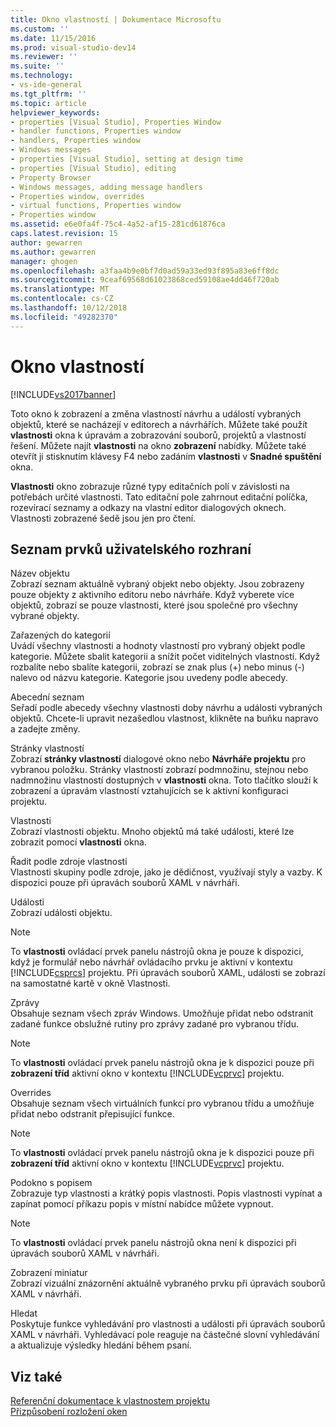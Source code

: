 ```yaml
---
title: Okno vlastností | Dokumentace Microsoftu
ms.custom: ''
ms.date: 11/15/2016
ms.prod: visual-studio-dev14
ms.reviewer: ''
ms.suite: ''
ms.technology:
- vs-ide-general
ms.tgt_pltfrm: ''
ms.topic: article
helpviewer_keywords:
- properties [Visual Studio], Properties Window
- handler functions, Properties window
- handlers, Properties window
- Windows messages
- properties [Visual Studio], setting at design time
- properties [Visual Studio], editing
- Property Browser
- Windows messages, adding message handlers
- Properties window, overrides
- virtual functions, Properties window
- Properties window
ms.assetid: e6e0fa4f-75c4-4a52-af15-281cd61876ca
caps.latest.revision: 15
author: gewarren
ms.author: gewarren
manager: ghogen
ms.openlocfilehash: a3faa4b9e0bf7d0ad59a33ed93f895a83e6ff8dc
ms.sourcegitcommit: 9ceaf69568d61023868ced59108ae4dd46f720ab
ms.translationtype: MT
ms.contentlocale: cs-CZ
ms.lasthandoff: 10/12/2018
ms.locfileid: "49282370"
---
```

# <a name="properties-window"></a>Okno vlastností
[!INCLUDE[vs2017banner](../../includes/vs2017banner.md)]

  
Toto okno k zobrazení a změna vlastností návrhu a událostí vybraných objektů, které se nacházejí v editorech a návrhářích. Můžete také použít **vlastnosti** okna k úpravám a zobrazování souborů, projektů a vlastností řešení. Můžete najít **vlastnosti** na okno **zobrazení** nabídky. Můžete také otevřít ji stisknutím klávesy F4 nebo zadáním **vlastnosti** v **Snadné spuštění** okna.  
  
 **Vlastnosti** okno zobrazuje různé typy editačních polí v závislosti na potřebách určité vlastnosti. Tato editační pole zahrnout editační políčka, rozevírací seznamy a odkazy na vlastní editor dialogových oknech. Vlastnosti zobrazené šedě jsou jen pro čtení.  
  
## <a name="uielement-list"></a>Seznam prvků uživatelského rozhraní  
 Název objektu  
 Zobrazí seznam aktuálně vybraný objekt nebo objekty. Jsou zobrazeny pouze objekty z aktivního editoru nebo návrháře. Když vyberete více objektů, zobrazí se pouze vlastnosti, které jsou společné pro všechny vybrané objekty.  
  
 Zařazených do kategorií  
 Uvádí všechny vlastnosti a hodnoty vlastností pro vybraný objekt podle kategorie. Můžete sbalit kategorii a snížit počet viditelných vlastností. Když rozbalíte nebo sbalíte kategorii, zobrazí se znak plus (+) nebo minus (-) nalevo od názvu kategorie. Kategorie jsou uvedeny podle abecedy.  
  
 Abecední seznam  
 Seřadí podle abecedy všechny vlastnosti doby návrhu a události vybraných objektů. Chcete-li upravit nezašedlou vlastnost, klikněte na buňku napravo a zadejte změny.  
  
 Stránky vlastností  
 Zobrazí **stránky vlastností** dialogové okno nebo **Návrháře projektu** pro vybranou položku. Stránky vlastností zobrazí podmnožinu, stejnou nebo nadmnožinu vlastností dostupných v **vlastnosti** okna. Toto tlačítko slouží k zobrazení a úpravám vlastností vztahujících se k aktivní konfiguraci projektu.  
  
 Vlastnosti  
 Zobrazí vlastnosti objektu. Mnoho objektů má také události, které lze zobrazit pomocí **vlastnosti** okna.  
  
 Řadit podle zdroje vlastnosti  
 Vlastnosti skupiny podle zdroje, jako je dědičnost, využívají styly a vazby. K dispozici pouze při úpravách souborů XAML v návrháři.  
  
 Události  
 Zobrazí události objektu.  
  
> [!NOTE]
>  To **vlastnosti** ovládací prvek panelu nástrojů okna je pouze k dispozici, když je formulář nebo návrhář ovládacího prvku je aktivní v kontextu [!INCLUDE[csprcs](../../includes/csprcs-md.md)] projektu. Při úpravách souborů XAML, události se zobrazí na samostatné kartě v okně Vlastnosti.  
  
 Zprávy  
 Obsahuje seznam všech zpráv Windows. Umožňuje přidat nebo odstranit zadané funkce obslužné rutiny pro zprávy zadané pro vybranou třídu.  
  
> [!NOTE]
>  To **vlastnosti** ovládací prvek panelu nástrojů okna je k dispozici pouze při **zobrazení tříd** aktivní okno v kontextu [!INCLUDE[vcprvc](../../includes/vcprvc-md.md)] projektu.  
  
 Overrides  
 Obsahuje seznam všech virtuálních funkcí pro vybranou třídu a umožňuje přidat nebo odstranit přepisující funkce.  
  
> [!NOTE]
>  To **vlastnosti** ovládací prvek panelu nástrojů okna je k dispozici pouze při **zobrazení tříd** aktivní okno v kontextu [!INCLUDE[vcprvc](../../includes/vcprvc-md.md)] projektu.  
  
 Podokno s popisem  
 Zobrazuje typ vlastnosti a krátký popis vlastnosti. Popis vlastnosti vypínat a zapínat pomocí příkazu popis v místní nabídce můžete vypnout.  
  
> [!NOTE]
>  To **vlastnosti** ovládací prvek panelu nástrojů okna není k dispozici při úpravách souborů XAML v návrháři.  
  
 Zobrazení miniatur  
 Zobrazí vizuální znázornění aktuálně vybraného prvku při úpravách souborů XAML v návrháři.  
  
 Hledat  
 Poskytuje funkce vyhledávání pro vlastnosti a události při úpravách souborů XAML v návrháři. Vyhledávací pole reaguje na částečné slovní vyhledávání a aktualizuje výsledky hledání během psaní.  
  
## <a name="see-also"></a>Viz také  
 [Referenční dokumentace k vlastnostem projektu](../../ide/reference/project-properties-reference.md)   
 [Přizpůsobení rozložení oken](../../ide/customizing-window-layouts-in-visual-studio.md)




